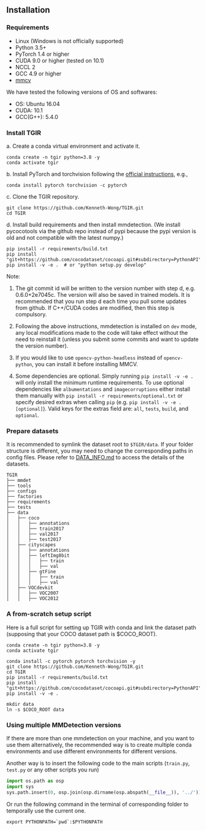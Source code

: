 ## Installation

### Requirements

- Linux (Windows is not officially supported)
- Python 3.5+
- PyTorch 1.4 or higher
- CUDA 9.0 or higher (tested on 10.1)
- NCCL 2
- GCC 4.9 or higher
- [mmcv](https://github.com/open-mmlab/mmcv)

We have tested the following versions of OS and softwares:

- OS: Ubuntu 16.04
- CUDA: 10.1
- GCC(G++): 5.4.0

### Install TGIR

a. Create a conda virtual environment and activate it.

```shell
conda create -n tgir python=3.8 -y
conda activate tgir
```

b. Install PyTorch and torchvision following the [official instructions](https://pytorch.org/), e.g.,

```shell
conda install pytorch torchvision -c pytorch
```

c. Clone the TGIR repository.

```shell
git clone https://github.com/Kenneth-Wong/TGIR.git
cd TGIR
```

d. Install build requirements and then install mmdetection.
(We install pycocotools via the github repo instead of pypi because the pypi version is old and not compatible with the latest numpy.)

```shell
pip install -r requirements/build.txt
pip install "git+https://github.com/cocodataset/cocoapi.git#subdirectory=PythonAPI"
pip install -v -e .  # or "python setup.py develop"
```

Note:

1. The git commit id will be written to the version number with step d, e.g. 0.6.0+2e7045c. The version will also be saved in trained models.
  It is recommended that you run step d each time you pull some updates from github. If C++/CUDA codes are modified, then this step is compulsory.

2. Following the above instructions, mmdetection is installed on `dev` mode, any local modifications made to the code will take effect without the need to reinstall it (unless you submit some commits and want to update the version number).

3. If you would like to use `opencv-python-headless` instead of `opencv-python`,
  you can install it before installing MMCV.

4. Some dependencies are optional. Simply running `pip install -v -e .` will only install the minimum runtime requirements. To use optional dependencies like `albumentations` and `imagecorruptions` either install them manually with `pip install -r requirements/optional.txt` or specify desired extras when calling `pip` (e.g. `pip install -v -e .[optional]`). Valid keys for the extras field are: `all`, `tests`, `build`, and `optional`.


### Prepare datasets

It is recommended to symlink the dataset root to `$TGIR/data`.
If your folder structure is different, you may need to change the corresponding paths in config files.
Please refer to [DATA_INFO.md](DATA_INFO.md) to access the details of the datasets.

```
TGIR
├── mmdet
├── tools
├── configs
├── factories
├── requirements
├── tests
├── data
│   ├── coco
│   │   ├── annotations
│   │   ├── train2017
│   │   ├── val2017
│   │   ├── test2017
│   ├── cityscapes
│   │   ├── annotations
│   │   ├── leftImg8bit
│   │   │   ├── train
│   │   │   ├── val
│   │   ├── gtFine
│   │   │   ├── train
│   │   │   ├── val
│   ├── VOCdevkit
│   │   ├── VOC2007
│   │   ├── VOC2012

```

### A from-scratch setup script

Here is a full script for setting up TGIR with conda and link the dataset path (supposing that your COCO dataset path is $COCO_ROOT).

```shell
conda create -n tgir python=3.8 -y
conda activate tgir

conda install -c pytorch pytorch torchvision -y
git clone https://github.com/Kenneth-Wong/TGIR.git
cd TGIR
pip install -r requirements/build.txt
pip install "git+https://github.com/cocodataset/cocoapi.git#subdirectory=PythonAPI"
pip install -v -e .

mkdir data
ln -s $COCO_ROOT data
```

### Using multiple MMDetection versions

If there are more than one mmdetection on your machine, and you want to use them alternatively, the recommended way is to create multiple conda environments and use different environments for different versions.

Another way is to insert the following code to the main scripts (`train.py`, `test.py` or any other scripts you run)
```python
import os.path as osp
import sys
sys.path.insert(0, osp.join(osp.dirname(osp.abspath(__file__)), '../'))
```

Or run the following command in the terminal of corresponding folder to temporally use the current one.
```shell
export PYTHONPATH=`pwd`:$PYTHONPATH
```
